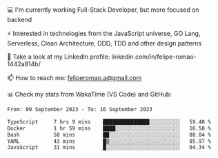 💻 I'm currently working Full-Stack Developer, but more focused on backend

⚡ Interested in technologies from the JavaScript universe, GO Lang, Serverless, Clean Architecture, DDD, TDD and other design patterns

👥 Take a look at my LinkedIn profile: linkedin.com/in/felipe-romao-1442a814b/

📫 How to reach me: feliperomao.a@gmail.com

📊 Check my stats from WakaTime (VS Code) and GitHub:

<!--START_SECTION:waka-->

```txt
From: 09 September 2023 - To: 16 September 2023

TypeScript     7 hrs 9 mins    ███████████████░░░░░░░░░░   59.48 %
Docker         1 hr 59 mins    ████░░░░░░░░░░░░░░░░░░░░░   16.50 %
Bash           58 mins         ██░░░░░░░░░░░░░░░░░░░░░░░   08.04 %
YAML           43 mins         █▒░░░░░░░░░░░░░░░░░░░░░░░   05.97 %
JavaScript     31 mins         █░░░░░░░░░░░░░░░░░░░░░░░░   04.34 %
```

<!--END_SECTION:waka-->
